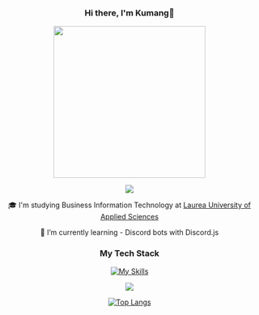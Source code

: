 <div align="center">
  
### Hi there, I'm Kumang👋
<img src="https://user-images.githubusercontent.com/74038190/235224431-e8c8c12e-6826-47f1-89fb-2ddad83b3abf.gif" width="300">

![](https://komarev.com/ghpvc/?username=kumang-subba&abbreviated=true)

 🎓 I'm studying Business Information Technology at [Laurea University of Applied Sciences](https://www.laurea.fi/)
 
 🌱 I’m currently learning - Discord bots with Discord.js

### My Tech Stack

[![My Skills](https://skillicons.dev/icons?i=js,ts,html,css,github,git,linux,mysql,mongodb,nextjs,nodejs,react,tailwind,vscode&perline=7)](https://skillicons.dev)
  

<a href="https://github.com/kumang-subba/github-readme-stats">
  <img src="https://github-readme-stats.vercel.app/api?username=kumang-subba&count_private=true&show_icons=true&hide=contribs&theme=dark"/>
</a>
                                                                                                                                           
[![Top Langs](https://github-readme-stats.vercel.app/api/top-langs/?username=kumang-subba&layout=compact&card_width=300&theme=dark)](https://github.com/kumang-subba/github-readme-stats)

</div>

<!--
**kumang-subba/kumang-subba** is a ✨ _special_ ✨ repository because its `README.md` (this file) appears on your GitHub profile.

Here are some ideas to get you started:

- 🔭 I’m currently working on ...
- 🌱 I’m currently learning ...
- 👯 I’m looking to collaborate on ...
- 🤔 I’m looking for help with ...
- 💬 Ask me about ...
- 📫 How to reach me: ...
- 😄 Pronouns: ...
- ⚡ Fun fact: ...
-->
